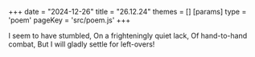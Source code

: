 +++
date = "2024-12-26"
title = "26.12.24"
themes = []
[params]
  type = 'poem'
  pageKey = 'src/poem.js'
+++

I seem to have stumbled,
On a frighteningly quiet lack,
Of hand-to-hand combat,
But I will gladly settle for left-overs!
